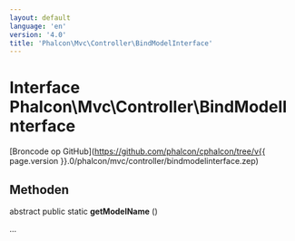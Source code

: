 ```yaml
---
layout: default
language: 'en'
version: '4.0'
title: 'Phalcon\Mvc\Controller\BindModelInterface'
---
```


# Interface **Phalcon\Mvc\Controller\BindModelInterface**

[Broncode op GitHub](https://github.com/phalcon/cphalcon/tree/v{{ page.version }}.0/phalcon/mvc/controller/bindmodelinterface.zep)

## Methoden

abstract public static **getModelName** ()

...